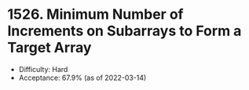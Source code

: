 # 1526. Minimum Number of Increments on Subarrays to Form a Target Array
- Difficulty: Hard
- Acceptance: 67.9% (as of 2022-03-14)
